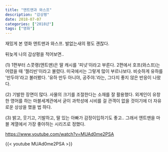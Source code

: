 ```yaml
---
title: "앤트맨과 와스프"
description: "감상평"
date: 2018-07-07
categories: ["2018년"]
tags: ["영화"]
---
```


재밌게 본 영화 앤트맨과 와스프. 발없는새의 평도 괜찮다. 
 
뒤늦게 나의 감상평을 적어보면.. 
 
(1) 1편부터 스콧랭(앤트맨)은 딸 캐시를 '피넛'이라고 부른다. 2편에서 호프(와스프)는 어렸을 때 '젤리빈'이라고 불렸다. 미국에서는 그렇게 많이 부르나보다. 비슷하게 유하를 '만두야'라고 불러봤다. '유하 만두 아니야, 공주야.'라는, 그다지 좋지 않은 반응이 나왔다. 
 
(2) 기발한 장면이 많다. 사물의 크기를 조절한다는 소재를 잘 활용했다. 외계인이 유창한 영어를 하는 마블세계관에서 굳이 과학성에 시비를 걸 관객이 없을 것이기에 더 자유로운 상상을 했을 법 하다.  
 
(3) 밝고, 웃기고, 기발하고,  딸 있는 아빠가 감정이입하기도 좋고.. 그래서 앤트맨을 마블 계열에서 가장 좋아하는 시리즈로 정했다.  

https://www.youtube.com/watch?v=MUAd0me2PSA

{{< youtube MUAd0me2PSA >}}
